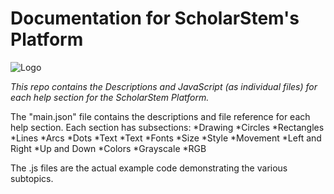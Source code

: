 # **Documentation for ScholarStem's Platform**
![Logo](http://scholarstem.com/wp-content/uploads/2016/04/ScholarStem-Single-Blue-header-Vector.png "ScholarStem Logo")

_This repo contains the Descriptions and JavaScript (as individual files) for each help section for the ScholarStem Platform._

The "main.json" file contains the descriptions and file reference for each help section. Each section has subsections:
*Drawing
  *Circles
  *Rectangles
  *Lines
  *Arcs
  *Dots
*Text
  *Text
  *Fonts
  *Size
  *Style
*Movement
  *Left and Right
  *Up and Down
*Colors
  *Grayscale
  *RGB

The .js files are the actual example code demonstrating the various subtopics.
